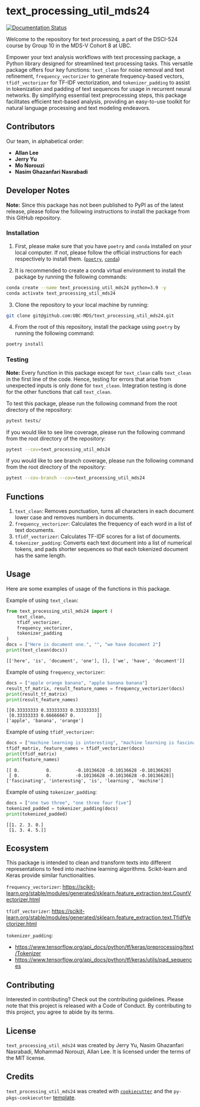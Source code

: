 # text_processing_util_mds24
[![Documentation Status](https://readthedocs.org/projects/text-processing-util-mds24/badge/?version=latest)](https://text-processing-util-mds24.readthedocs.io/en/latest/?badge=latest)

Welcome to the repository for text processing, a part of the DSCI-524 course by Group 10 in the MDS-V Cohort 8 at UBC.

Empower your text analysis workflows with text processing package, a Python library designed for streamlined text processing tasks. This versatile package offers four key functions: `text_clean` for noise removal and text refinement, `frequency_vectorizer` to generate frequency-based vectors, `tfidf_vectorizer` for TF-IDF vectorization, and `tokenizer_padding` to assist in tokenization and padding of text sequences for usage in recurrent neural networks. By simplifying essential text preprocessing steps, this package facilitates efficient text-based analysis, providing an easy-to-use toolkit for natural language processing and text modeling endeavors.


## Contributors
Our team, in alphabetical order:

- **Allan Lee**
- **Jerry Yu**
- **Mo Norouzi**
- **Nasim Ghazanfari Nasrabadi**


## Developer Notes

**Note:** Since this package has not been published to PyPI as of the latest release, please follow the following instructions to install the package from this GitHub repository.

### Installation

1. First, please make sure that you have `poetry` and `conda` installed on your local computer. If not, please follow the official instructions for each respectively to install them. ([`poetry`](https://python-poetry.org/docs/), [`conda`](https://docs.conda.io/projects/miniconda/en/latest/))

2. It is recommended to create a conda virtual environment to install the package by running the following commands:

```bash
conda create --name text_processing_util_mds24 python=3.9 -y
conda activate text_processing_util_mds24
```

3. Clone the repository to your local machine by running:

```bash
git clone git@github.com:UBC-MDS/text_processing_util_mds24.git
```

4. From the root of this repository, install the package using `poetry` by running the following command:

```bash
poetry install
```

### Testing

**Note:** Every function in this package except for `text_clean` calls `text_clean` in the first line of the code. Hence, testing for errors that arise from unexpected inputs is only done for `text_clean`. Integration testing is done for the other functions that call `text_clean`.

To test this package, please run the following command from the root directory of the repository:

```bash
pytest tests/
```

If you would like to see line coverage, please run the following command from the root directory of the repository:

```bash
pytest --cov=text_processing_util_mds24
```

If you would like to see branch coverage, please run the following command from the root directory of the repository:

```bash
pytest --cov-branch --cov=text_processing_util_mds24
```


## Functions
1.  `text_clean`: 
Removes punctuation, turns all characters in each document lower case and removes numbers in documents.
2.  `frequency_vectorizer`:
Calculates the frequency of each word in a list of text documents.
3.  `tfidf_vectorizer`:
Calculates TF-IDF scores for a list of documents.
4.  `tokenizer_padding`:
Converts each text document into a list of numerical tokens, and pads shorter sequences so that each tokenized document has the same length.


## Usage

Here are some examples of usage of the functions in this package.

Example of using `text_clean`:

```python
from text_processing_util_mds24 import (
    text_clean,
    tfidf_vectorizer,
    frequency_vectorizer,
    tokenizer_padding
)
docs = ["Here is document one.", "", "we have document 2"]
print(text_clean(docs))
```
```text
[['here', 'is', 'document', 'one'], [], ['we', 'have', 'document']]
```

Example of using `frequency_vectorizer`:

```python
docs = ["apple orange banana", "apple banana banana"]
result_tf_matrix, result_feature_names = frequency_vectorizer(docs)
print(result_tf_matrix)
print(result_feature_names)
```
```text
[[0.33333333 0.33333333 0.33333333]
 [0.33333333 0.66666667 0.        ]]
['apple', 'banana', 'orange']
```

Example of using `tfidf_vectorizer`:

```python
docs = ["machine learning is interesting", "machine learning is fascinating"]
tfidf_matrix, feature_names = tfidf_vectorizer(docs)
print(tfidf_matrix)
print(feature_names)
```
```text
[[ 0.          0.         -0.10136628 -0.10136628 -0.10136628]
 [ 0.          0.         -0.10136628 -0.10136628 -0.10136628]]
['fascinating', 'interesting', 'is', 'learning', 'machine']
```

Example of using `tokenizer_padding`:

```python
docs = ["one two three", "one three four five"]
tokenized_padded = tokenizer_padding(docs)
print(tokenized_padded)
```
```text
[[1. 2. 3. 0.]
 [1. 3. 4. 5.]]
```


## Ecosystem
This package is intended to clean and transform texts into different representations to feed into machine learning algorithms.
Scikit-learn and Keras provide similar functionalities.

`frequency_vectorizer`:
https://scikit-learn.org/stable/modules/generated/sklearn.feature_extraction.text.CountVectorizer.html

`tfidf_vectorizer`:
https://scikit-learn.org/stable/modules/generated/sklearn.feature_extraction.text.TfidfVectorizer.html


`tokenizer_padding`:

- https://www.tensorflow.org/api_docs/python/tf/keras/preprocessing/text/Tokenizer
- https://www.tensorflow.org/api_docs/python/tf/keras/utils/pad_sequences



## Contributing

Interested in contributing? Check out the contributing guidelines. Please note that this project is released with a Code of Conduct. By contributing to this project, you agree to abide by its terms.

## License

`text_processing_util_mds24` was created by Jerry Yu, Nasim Ghazanfari Nasrabadi, Mohammad Norouzi, Allan Lee. It is licensed under the terms of the MIT license.

## Credits

`text_processing_util_mds24` was created with [`cookiecutter`](https://cookiecutter.readthedocs.io/en/latest/) and the `py-pkgs-cookiecutter` [template](https://github.com/py-pkgs/py-pkgs-cookiecutter).
